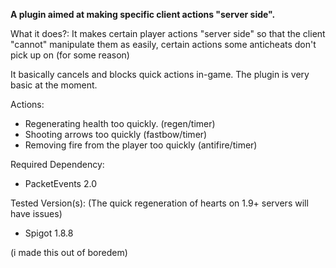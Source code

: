**A plugin aimed at making specific client actions "server side".**

What it does?:
It makes certain player actions "server side" so that the client "cannot" manipulate them as easily, certain actions some anticheats don't pick up on (for some reason)

It basically cancels and blocks quick actions in-game. The plugin is very basic at the moment.

Actions:
- Regenerating health too quickly. (regen/timer)
- Shooting arrows too quickly (fastbow/timer)
- Removing fire from the player too quickly (antifire/timer)

Required Dependency:
- PacketEvents 2.0

Tested Version(s): (The quick regeneration of hearts on 1.9+ servers will have issues)
- Spigot 1.8.8


(i made this out of boredem)
